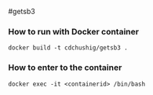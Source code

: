 #getsb3

### How to run with Docker container
```console
docker build -t cdchushig/getsb3 .
```

### How to enter to the container
```console
docker exec -it <containerid> /bin/bash
```